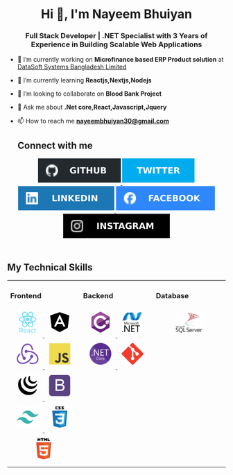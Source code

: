 <h1 align="center">Hi 👋, I'm Nayeem Bhuiyan</h1>
<h3 align="center">Full Stack Developer | .NET Specialist with 3 Years of Experience in Building Scalable Web Applications</h3>

- 🔭 I’m currently working on **Microfinance based ERP Product solution** at <a href="https://datasoft-bd.com/">DataSoft Systems Bangladesh Limited</a>

- 🌱 I’m currently learning **Reactjs,Nextjs,Nodejs**

- 👯 I’m looking to collaborate on **Blood Bank Project**

- 💬 Ask me about **.Net core,React,Javascript,Jquery**

- 📫 How to reach me **nayeembhuiyan30@gmail.com**
 
  ## Connect with me  
<div align="center">
<a href="https://github.com/Nayeem-Bhuiyan" target="_blank" title="Github">
<img src=https://github.com/Nayeem-Bhuiyan/Nayeem-Bhuiyan/blob/master/Asset/SVG/github.svg?&style=for-the-badge&logo=github&logoColor=white alt=github style="margin-bottom: 5px;" />
</a>
<a href="#" target="_blank" title="Twitter">
<img src=https://github.com/Nayeem-Bhuiyan/Nayeem-Bhuiyan/blob/master/Asset/SVG/twitter.svg?&style=for-the-badge&logo=twitter&logoColor=white alt=twitter style="margin-bottom: 5px;" />
</a>
<a href="https://www.linkedin.com/in/nayeem-bhuiyan-1988ab19a/" target="_blank" title="Linkedin">
<img src=https://github.com/Nayeem-Bhuiyan/Nayeem-Bhuiyan/blob/master/Asset/SVG/linkedin.svg?&style=for-the-badge&logo=linkedin&logoColor=white alt=linkedin style="margin-bottom: 5px;" />
</a>
<a href="https://www.facebook.com/nayeempjnu?mibextid=ZbWKwL" target="_blank" title="Facebook">
<img src=https://github.com/Nayeem-Bhuiyan/Nayeem-Bhuiyan/blob/master/Asset/SVG/facebook.svg?&style=for-the-badge&logo=facebook&logoColor=white alt=facebook style="margin-bottom: 5px;" />
</a>
<a href="https://www.instagram.com/nayeem729/" target="_blank" title="Instragram">
<img src=https://github.com/Nayeem-Bhuiyan/Nayeem-Bhuiyan/blob/master/Asset/SVG/instagram.svg?&style=for-the-badge&logo=instagram&logoColor=white alt=instagram style="margin-bottom: 5px;" />
</a>  
</div>  

<br/>  

## My Technical Skills  
<table>
  <tr>
  <td valign="top" width="33%">

### Frontend  
<div align="center">  
<a href="https://reactjs.org/" target="_blank" title="Reactjs">
<img style="margin: 10px" src="https://github.com/Nayeem-Bhuiyan/Nayeem-Bhuiyan/blob/master/Asset/SVG/reactjs.svg" alt="React" height="50" />
</a>  
<a href="https://angular.io/" target="_blank" title="Angular">
<img style="margin: 10px" src="https://github.com/Nayeem-Bhuiyan/Nayeem-Bhuiyan/blob/master/Asset/SVG/angular.svg" alt="Angular" height="50" />
</a> 
<a href="https://redux.js.org/" target="_blank" title="Redux">
<img style="margin: 10px" src="https://github.com/Nayeem-Bhuiyan/Nayeem-Bhuiyan/blob/master/Asset/SVG/redux.svg" alt="Redux" height="50" />
</a>
<a href="https://www.javascript.com/" target="_blank" title="Javascript">
<img style="margin: 10px" src="https://github.com/Nayeem-Bhuiyan/Nayeem-Bhuiyan/blob/master/Asset/SVG/javascript.svg" alt="JavaScript" height="50" />
</a> 
<a href="https://jquery.com/" target="_blank" title="Jquery">
<img style="margin: 10px" src="https://github.com/Nayeem-Bhuiyan/Nayeem-Bhuiyan/blob/master/Asset/SVG/jquery.svg" alt="jQuery" height="50" />
</a>  
<a href="https://getbootstrap.com/docs/3.4/javascript/" target="_blank" title="Bootstrap">
<img style="margin: 10px" src="https://github.com/Nayeem-Bhuiyan/Nayeem-Bhuiyan/blob/master/Asset/SVG/bootstrap.svg" alt="Bootstrap" height="50" />
</a>  
<a href="https://www.tailwindcss.com/" target="_blank" title="Tailwind">
<img style="margin: 10px" src="https://github.com/Nayeem-Bhuiyan/Nayeem-Bhuiyan/blob/master/Asset/SVG/tailwindcss.svg" alt="Tailwind CSS" height="50" />
</a>  
<a href="https://www.w3schools.com/css/" target="_blank" title="CSS">
<img style="margin: 10px" src="https://github.com/Nayeem-Bhuiyan/Nayeem-Bhuiyan/blob/master/Asset/SVG/css3.svg" alt="CSS3" height="50" />
</a>  
<a href="https://en.wikipedia.org/wiki/HTML5" target="_blank" title="HTML5">
<img style="margin: 10px" src="https://github.com/Nayeem-Bhuiyan/Nayeem-Bhuiyan/blob/master/Asset/SVG/html5.svg" alt="HTML5" height="50" />
</a>  
</div>
</td>
<td valign="top" width="33%">

### Backend  
  <div align="center">  
  <a href="https://docs.microsoft.com/en-us/dotnet/csharp/" target="_blank" title="C-Sharp">
  <img style="margin: 10px" src="https://github.com/Nayeem-Bhuiyan/Nayeem-Bhuiyan/blob/master/Asset/SVG/csharp-original.svg" alt="C#" height="50" />
  </a>  
  <a href="https://dotnet.microsoft.com/download/dotnet-framework" target="_blank" title=".NET">
  <img style="margin: 10px" src="https://github.com/Nayeem-Bhuiyan/Nayeem-Bhuiyan/blob/master/Asset/SVG/dot-net-original-wordmark.svg" alt=".NET" height="50" />
  </a>  
  <a href="https://dotnet.microsoft.com/download" target="_blank" title=".NET Core">
  <img style="margin: 10px" src="https://github.com/Nayeem-Bhuiyan/Nayeem-Bhuiyan/blob/master/Asset/SVG/dotnetcore.svg" alt=".Net Core" height="50" />
  </a>  
  <a href="https://github.com/" target="_blank" title="Github">
  <img style="margin: 10px" src="https://github.com/Nayeem-Bhuiyan/Nayeem-Bhuiyan/blob/master/Asset/SVG/git-scm-icon.svg" alt="Git" height="50" />
  </a>  
  </div>
</td>

<td valign="top" width="33%">

### Database  
  <div align="center">  
  <a href="https://learn.microsoft.com/en-gb/sql/relational-databases/databases/create-a-database?view=sql-server-ver16" target="_blank" title="SQL Server">
   <img style="margin: 10px" src="https://github.com/Nayeem-Bhuiyan/Nayeem-Bhuiyan/blob/master/Asset/Images/sql-server.svg" alt="MSSQL" 
  height="50" />
  </a>  

</td>

 </tr>
</table>
<br/>  


